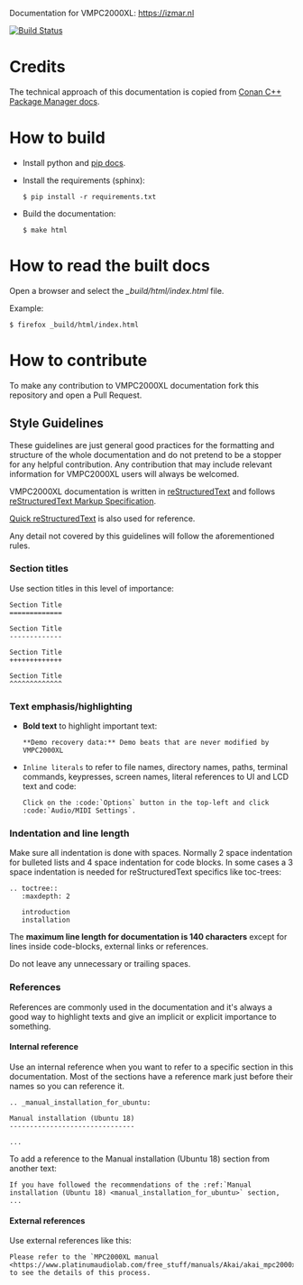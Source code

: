 Documentation for VMPC2000XL: https://izmar.nl

[![Build Status](https://travis-ci.org/vmpc2000xl/docs.svg?branch=master)](https://travis-ci.org/vmpc2000xl/docs)

Credits
=======
The technical approach of this documentation is copied from [Conan C++ Package Manager docs](https://github.com/conan-io/docs>).

How to build
============

- Install python and [pip docs](https://pip.pypa.io/en/stable/installing/).
- Install the requirements (sphinx):

  `$ pip install -r requirements.txt`

- Build the documentation:

  `$ make html`

How to read the built docs
==========================

Open a browser and select the *_build/html/index.html* file.

Example:

`$ firefox _build/html/index.html`

How to contribute
=================

To make any contribution to VMPC2000XL documentation fork this repository and open a Pull Request.

Style Guidelines
----------------

These guidelines are just general good practices for the formatting and structure of the whole documentation and do not pretend to be a
stopper for any helpful contribution. Any contribution that may include relevant information for VMPC2000XL users will always be welcomed.

VMPC2000XL documentation is written in [reStructuredText](http://docutils.sourceforge.net/rst.html) and
follows [reStructuredText Markup Specification](http://docutils.sourceforge.net/docs/ref/rst/restructuredtext.html).

[Quick reStructuredText](http://docutils.sourceforge.net/docs/user/rst/quickref.html) is also used for reference.

Any detail not covered by this guidelines will follow the aforementioned rules.

### Section titles

Use section titles in this level of importance:

```
Section Title
=============

Section Title
-------------

Section Title
+++++++++++++

Section Title
^^^^^^^^^^^^^
```

### Text emphasis/highlighting

- **Bold text** to highlight important text:

  ```
  **Demo recovery data:** Demo beats that are never modified by VMPC2000XL
  ```

- `Inline literals` to refer to file names, directory names, paths, terminal commands, keypresses, screen names, literal references to UI and LCD text and code:

  ```
  Click on the :code:`Options` button in the top-left and click :code:`Audio/MIDI Settings`.
  ```

### Indentation and line length

Make sure all indentation is done with spaces. Normally 2 space indentation for bulleted lists and 4 space indentation for code blocks. In some
cases a 3 space indentation is needed for reStructuredText specifics like toc-trees:

```
.. toctree::
   :maxdepth: 2

   introduction
   installation
```

The **maximum line length for documentation is 140 characters** except for lines inside code-blocks, external links or references.

Do not leave any unnecessary or trailing spaces.

### References

References are commonly used in the documentation and it's always a good way to highlight texts and give an implicit or explicit importance
to something.

#### Internal reference

Use an internal reference when you want to refer to a specific section in this documentation. Most of the sections have a reference mark
just before their names so you can reference it.

```
.. _manual_installation_for_ubuntu:

Manual installation (Ubuntu 18)
-------------------------------

...
```

To add a reference to the Manual installation (Ubuntu 18) section from another text:

```
If you have followed the recommendations of the :ref:`Manual installation (Ubuntu 18) <manual_installation_for_ubuntu>` section, ...
```

#### External references

Use external references like this:

```
Please refer to the `MPC2000XL manual <https://www.platinumaudiolab.com/free_stuff/manuals/Akai/akai_mpc2000xl_manual.pdf>`_ to see the details of this process.
```

